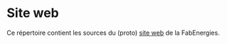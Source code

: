 # Site web

Ce répertoire contient les sources du (proto) [site web](https://fabenergies.github.io) de la FabEnergies. 
